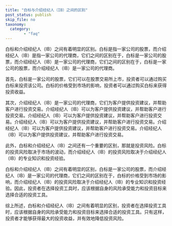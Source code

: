```yaml
---
title: "白标与介绍经纪人（IB）之间的区别"
post_status: publish
skip_file: no
taxonomy:
  category:
        - "faq"
---
```


白标和介绍经纪人（IB）之间有着明显的区别。白标是指一家公司的股票，而介绍经纪人（IB）是指一家公司的代理商，它们之间的区别在于，白标是一家公司的股票，而介绍经纪人（IB）是一家公司的代理商，它们之间的区别在于，白标是一家公司的股票，而介绍经纪人（IB）是一家公司的代理商。

首先，白标是一家公司的股票，它们可以在股票交易所上市，投资者可以通过购买白标来投资该公司。白标的价格受到市场的影响，投资者可以通过购买白标来获得投资收益。

其次，介绍经纪人（IB）是一家公司的代理商，它们为客户提供投资建议，并帮助客户进行投资交易。介绍经纪人（IB）可以为客户提供投资建议，并帮助客户进行投资交易。介绍经纪人（IB）可以为客户提供投资建议，并帮助客户进行投资交易。介绍经纪人（IB）可以为客户提供投资建议，并帮助客户进行投资交易。介绍经纪人（IB）可以为客户提供投资建议，并帮助客户进行投资交易。介绍经纪人（IB）可以为客户提供投资建议，并帮助客户进行投资交易。

此外，白标和介绍经纪人（IB）之间还有一个重要的区别，那就是投资风险。白标的投资风险取决于市场的波动，而介绍经纪人（IB）的投资风险取决于介绍经纪人（IB）的专业知识和投资经验。

白标和介绍经纪人（IB）之间有着明显的区别，白标是一家公司的股票，而介绍经纪人（IB）是一家公司的代理商，它们之间的区别在于，白标的价格受到市场的影响，而介绍经纪人（IB）的投资风险取决于介绍经纪人（IB）的专业知识和投资经验。因此，投资者在选择投资工具时，应该根据自身的风险承受能力和投资目标来选择合适的投资工具。

综上所述，白标和介绍经纪人（IB）之间有着明显的区别，投资者在选择投资工具时，应该根据自身的风险承受能力和投资目标来选择合适的投资工具。只有这样，投资者才能够获得最大的投资收益，并有效地降低投资风险。
